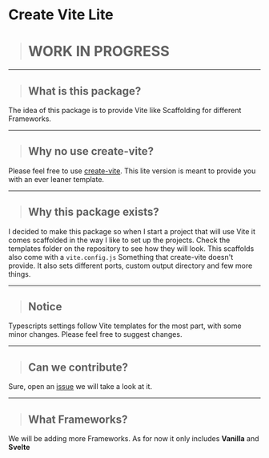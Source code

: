 # Create Vite Lite

> # **WORK IN PROGRESS**

---

> ## What is this package?

The idea of this package is to provide Vite like Scaffolding for different Frameworks.

---

> ## Why no use create-vite?

Please feel free to use [create-vite](https://www.npmjs.com/package/create-vite). This lite version is meant to provide you with an ever leaner template.

---

> ## Why this package exists?

I decided to make this package so when I start a project that will use Vite it comes scaffolded in the way I like to set up the projects. Check the templates folder on the repository to see how they will look.
This scaffolds also come with a `vite.config.js` Something that create-vite doesn't provide. It also sets different ports, custom output directory and few more things.

---

> ## Notice

Typescripts settings follow Vite templates for the most part, with some minor changes. Please feel free to suggest changes.

---

> ## Can we contribute?

Sure, open an [issue](https://github.com/MrAmericanMike/create-vite-lite/issues) we will take a look at it.

---

> ## What Frameworks?

We will be adding more Frameworks. As for now it only includes **Vanilla** and **Svelte**
